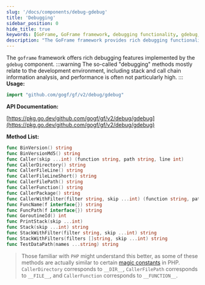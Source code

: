 ```yaml
---
slug: '/docs/components/debug-gdebug'
title: 'Debugging'
sidebar_position: 0
hide_title: true
keywords: [GoFrame, GoFrame framework, debugging functionality, gdebug, GoFrame debugging, gdebug component, stack analysis, call chain information, performance optimization, API documentation]
description: "The GoFrame framework provides rich debugging functionality through the gdebug component, suitable for stack and call chain analysis in the development environment. Although debugging methods are not strongly related to performance efficiency, they can help developers better understand code execution paths and call information."
---
```


The `goframe` framework offers rich debugging features implemented by the `gdebug` component.
:::warning
The so-called "debugging" methods mostly relate to the development environment, including stack and call chain information analysis, and performance is often not particularly high.
:::
**Usage:**

```go
import "github.com/gogf/gf/v2/debug/gdebug"
```

**API Documentation:**

[https://pkg.go.dev/github.com/gogf/gf/v2/debug/gdebug](https://pkg.go.dev/github.com/gogf/gf/v2/debug/gdebug)

**Method List:**

```go
func BinVersion() string
func BinVersionMd5() string
func Caller(skip ...int) (function string, path string, line int)
func CallerDirectory() string
func CallerFileLine() string
func CallerFileLineShort() string
func CallerFilePath() string
func CallerFunction() string
func CallerPackage() string
func CallerWithFilter(filter string, skip ...int) (function string, path string, line int)
func FuncName(f interface{}) string
func FuncPath(f interface{}) string
func GoroutineId() int
func PrintStack(skip ...int)
func Stack(skip ...int) string
func StackWithFilter(filter string, skip ...int) string
func StackWithFilters(filters []string, skip ...int) string
func TestDataPath(names ...string) string
```

> Those familiar with `PHP` might understand this better, as some of these methods are actually similar to certain [magic constants](https://www.php.net/manual/en/language.constants.predefined.php) in PHP. `CallerDirectory` corresponds to `__DIR__`, `CallerFilePath` corresponds to `__FILE__`, and `CallerFunction` corresponds to `__FUNCTION__`.